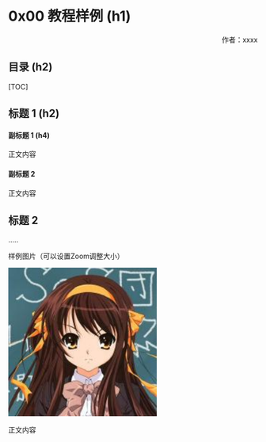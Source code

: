 # 0x00 教程样例 (h1)
<p align="right">作者：xxxx</p>



## 目录 (h2)

[TOC]



## 标题 1 (h2)

####  副标题 1 (h4)

 正文内容

#### 副标题 2 

正文内容





## 标题 2 

.....

样例图片（可以设置Zoom调整大小）



<img src="0x00 教程样例.assets/62230819.jpg" alt="62230819" style="zoom: 150%;" />





正文内容